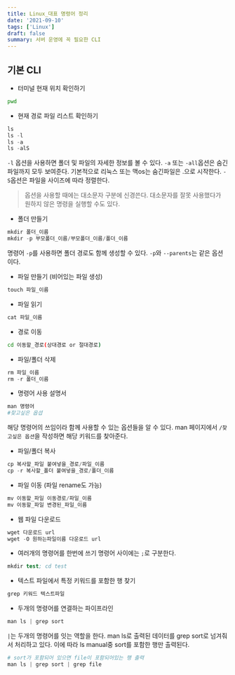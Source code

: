 ```yaml
---
title: Linux_대표 명령어 정리
date: '2021-09-10'
tags: ['Linux']
draft: false
summary: 서버 운영에 꼭 필요한 CLI
---
```


## 기본 CLI

- 터미널 현재 위치 확인하기

```sh
pwd
```

- 현재 경로 파일 리스트 확인하기

```s
ls
ls -l
ls -a
ls -alS
```

`-l` 옵션을 사용하면 폴더 및 파일의 자세한 정보를 볼 수 있다. `-a` 또는 `-all`옵션은 숨긴 파일까지 모두 보여준다. 기본적으로 리눅스 또는 맥os는 숨긴파일은 .으로 시작한다. `-S`옵션은 파일을 사이즈에 따라 정렬한다.

> 옵션을 사용할 때에는 대소문자 구분에 신경쓴다. 대소문자를 잘못 사용했다가 원하지 않은 명령을 실행할 수도 있다.

- 폴더 만들기

```s
mkdir 폴더_이름
mkdir -p 부모폴더_이름/부모폴더_이름/폴더_이름
```

명령어 `-p`를 사용하면 폴더 경로도 함께 생성할 수 있다. `-p`와 `--parents`는 같은 옵션이다.

- 파일 만들기 (비어있는 파일 생성)

```s
touch 파일_이름
```

- 파일 읽기

```s
cat 파일_이름
```

- 경로 이동

```sh
cd 이동할_경로(상대경로 or 절대경로)
```

- 파일/폴더 삭제

```s
rm 파일_이름
rm -r 폴더_이름
```

- 명령어 사용 설명서

```s
man 명령어
#찾고싶은 옵셥
```

해당 명령어의 쓰임이라 함께 사용할 수 있는 옵션들을 알 수 있다. man 페이지에서 `/찾고싶은 옵션`을 작성하면 해당 키워드를 찾아준다.

- 파일/폴더 복사

```s
cp 복사할_파일 붙여넣을_경로/파일_이름
cp -r 복사할_폴더 붙여넣을_경로/폴더_이름
```

- 파일 이동 (파일 rename도 가능)

```s
mv 이동할_파일 이동경로/파일_이름
mv 이동할_파일 변경된_파일_이름
```

- 웹 파일 다운로드

```s
wget 다운로드 url
wget -O 원하는파일이름 다운로드 url
```

- 여러개의 명령어를 한번에 쓰기
  명령어 사이에는 `;`로 구분한다.

```s
mkdir test; cd test
```

- 텍스트 파일에서 특정 키워드를 포함한 행 찾기

```s
grep 키워드 텍스트파일
```

- 두개의 명령어를 연결하는 파이프라인

```s
man ls | grep sort
```

`|`는 두개의 명령어를 잇는 역할을 한다. man ls로 출력된 데이터를 grep sort로 넘겨줘서 처리하고 있다. 이에 따라 ls manual중 sort를 포함한 행만 출력된다.

```s
# sort가 포함되어 있으면 file이 포함되어있는 행 출력
man ls | grep sort | grep file
```
